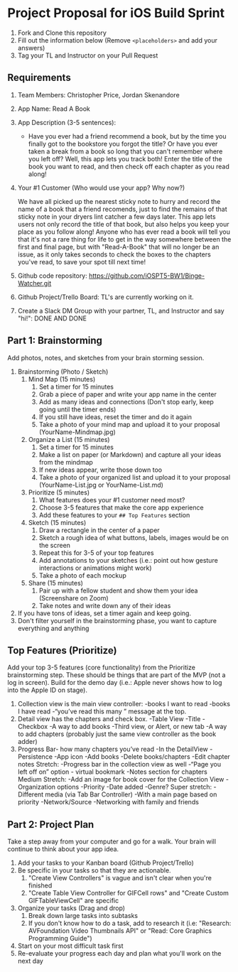 # Project Proposal for iOS Build Sprint

1. Fork and Clone this repository
2. Fill out the information below (Remove `<placeholders>` and add your answers)
3. Tag your TL and Instructor on your Pull Request

## Requirements

1. Team Members: Christopher Price, Jordan Skenandore
2. App Name: Read A Book
3. App Description (3-5 sentences):

    - Have you ever had a friend recommend a book, but by the time you finally got to the bookstore you forgot the title? Or have you ever taken a break from a book so long that you can't remember where you left off? Well, this app lets you track both! Enter the title of the book you want to read, and then check off each chapter as you read along!
    
4. Your #1 Customer (Who would use your app? Why now?)
 
    We have all picked up the nearest sticky note to hurry and record the name of a book that a friend recomends, just to find the remains of that sticky note in your dryers lint catcher a few days later. This app lets users not only record the title of that book, but also helps you keep your place as you follow along! Anyone who has ever read a book will tell you that it's not a rare thing for life to get in the way somewhere between the first and final page, but with "Read-A-Book" that will no longer be an issue, as it only takes seconds to check the boxes to the chapters you've read, to save your spot till next time!
    
5. Github code repository: https://github.com/iOSPT5-BW1/Binge-Watcher.git
6. Github Project/Trello Board: TL's are currently working on it.
7. Create a Slack DM Group with your partner, TL, and Instructor and say "hi!": DONE AND DONE

## Part 1: Brainstorming

Add photos, notes, and sketches from your brain storming session. 

1. Brainstorming (Photo / Sketch)
    1. Mind Map (15 minutes)
        1. Set a timer for 15 minutes
        2. Grab a piece of paper and write your app name in the center
        3. Add as many ideas and connections (Don't stop early, keep going until the timer ends)
        4. If you still have ideas, reset the timer and do it again
        5. Take a photo of your mind map and upload it to your proposal (YourName-Mindmap.jpg)
    2. Organize a List (15 minutes)
        1. Set a timer for 15 minutes
        2. Make a list on paper (or Markdown) and capture all your ideas from the mindmap
        3. If new ideas appear, write those down too
        4. Take a photo of your organized list and upload it to your proposal (YourName-List.jpg or YourName-List.md)
    3. Prioritize (5 minutes)
        1. What features does your #1 customer need most?
        2. Choose 3-5 features that make the core app experience
        3. Add these features to your `## Top Features` section
    4. Sketch (15 minutes)
        1. Draw a rectangle in the center of a paper
        2. Sketch a rough idea of what buttons, labels, images would be on the screen
        3. Repeat this for 3-5 of your top features
        4. Add annotations to your sketches (i.e.: point out how gesture interactions or animations might work)
        5. Take a photo of each mockup
    5. Share (15 minutes)
        1. Pair up with a fellow student and show them your idea (Screenshare on Zoom)
        2. Take notes and write down any of their ideas
2. If you have tons of ideas, set a timer again and keep going.
3. Don't filter yourself in the brainstorming phase, you want to capture everything and anything

## Top Features (Prioritize)

Add your top 3-5 features (core functionality) from the Prioritize brainstorming step. These should be things that are part of the MVP (not a log in screen). Build for the demo day (i.e.: Apple never shows how to log into the Apple ID on stage).

1) Collection view is the main view controller:
	-books I want to read
	-books I have read
		-“you’ve read this many ” message at the top.
2) Detail view has the chapters and check box.
	-Table View
		-Title
		-Checkbox
	-A way to add books
		-Third view, or Alert, or new tab
	-A way to add chapters (probably just the same view controller as the book adder)
3) Progress Bar- how many chapters you’ve read
	-In the DetailView
-Persistence
-App icon
-Add books
-Delete books/chapters
-Edit chapter notes
Stretch:
-Progress bar in the collection view as well
-“Page you left off on” option - virtual bookmark
-Notes section for chapters
Medium Stretch:
-Add an image for book cover for the Collection View
-Organization options
	-Priority
	-Date added
	-Genre?
Super stretch:
-Different media (via Tab Bar Controller)
	-With a main page based on priority
	-Network/Source
-Networking with family and friends

## Part 2: Project Plan

Take a step away from your computer and go for a walk. Your brain will continue to think about your app idea.

1. Add your tasks to your Kanban board (Github Project/Trello)
2. Be specific in your tasks so that they are actionable.
    1. "Create View Controllers" is vague and isn't clear when you're finished
    2. "Create Table View Controller for GIFCell rows" and "Create Custom GIFTableViewCell" are specific
3. Organize your tasks (Drag and drop)
    1. Break down large tasks into subtasks
    2. If you don't know how to do a task, add to research it (i.e: "Research: AVFoundation Video Thumbnails API" or "Read: Core Graphics Programming Guide")
4. Start on your most difficult task first
5. Re-evaluate your progress each day and plan what you'll work on the next day
